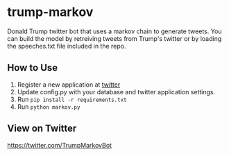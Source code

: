 # trump-markov

Donald Trump twitter bot that uses a markov chain to generate tweets. You can build the model by retreiving tweets from Trump's twitter or by loading the speeches.txt file included in the repo.

## How to Use

1. Register a new application at [twitter](https://dev.twitter.com)
2. Update config.py with your database and twitter application settings.
3. Run ```pip install -r requirements.txt```
4. Run ```python markov.py```

## View on Twitter

https://twitter.com/TrumpMarkovBot
